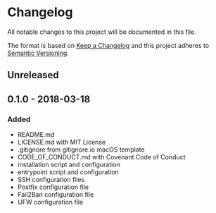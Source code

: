 # Changelog

All notable changes to this project will be documented in this file.

The format is based on [Keep a Changelog][keep_a_changelog]
and this project adheres to [Semantic Versioning][semantic_versioning].

## Unreleased

## 0.1.0 - 2018-03-18

### Added

*   README.md
*   LICENSE.md with MIT License
*   .gitignore from gitignore.io macOS template
*   CODE_OF_CONDUCT.md with Covenant Code of Conduct
*   installation script and configuration
*   entrypoint script and configuration
*   SSH configuration files
*   Postfix configuration file
*   Fail2Ban configuration file
*   UFW configuration file

[keep_a_changelog]: http://keepachangelog.com/en/1.0.0
[semantic_versioning]: http://semver.org/spec/v2.0.0.html
